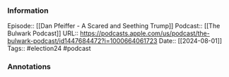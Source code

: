 ### Information

Episode:: [[Dan Pfeiffer - A Scared and Seething Trump]]
Podcast:: [[The Bulwark Podcast]]
URL:: https://podcasts.apple.com/us/podcast/the-bulwark-podcast/id1447684472?i=1000664061723
Date:: [[2024-08-01]]
Tags:: #election24 
#podcast


### Annotations


